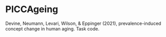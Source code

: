 # PICCAgeing
Devine, Neumann, Levari, Wilson, &amp; Eppinger (2021), prevalence-induced concept change in human aging. Task code. 
